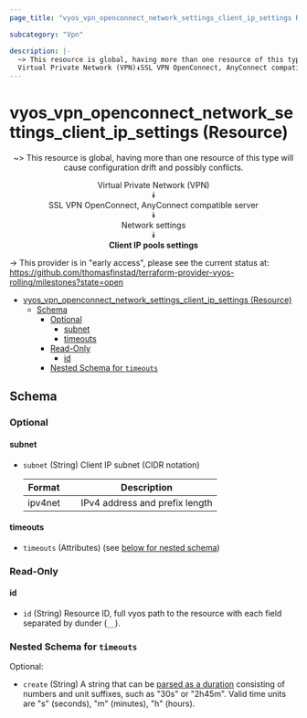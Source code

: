 ```yaml
---
page_title: "vyos_vpn_openconnect_network_settings_client_ip_settings Resource - vyos"

subcategory: "Vpn"

description: |-
  ~> This resource is global, having more than one resource of this type will cause configuration drift and possibly conflicts.
  Virtual Private Network (VPN)⯯SSL VPN OpenConnect, AnyConnect compatible server⯯Network settings⯯Client IP pools settings
---
```


# vyos_vpn_openconnect_network_settings_client_ip_settings (Resource)
<center>

~> This resource is global, having more than one resource of this type will cause configuration drift and possibly conflicts.

Virtual Private Network (VPN)  
⯯  
SSL VPN OpenConnect, AnyConnect compatible server  
⯯  
Network settings  
⯯  
**Client IP pools settings**


</center>

-> This provider is in "early access", please see the current status at: https://github.com/thomasfinstad/terraform-provider-vyos-rolling/milestones?state=open

<!--TOC-->

- [vyos_vpn_openconnect_network_settings_client_ip_settings (Resource)](#vyos_vpn_openconnect_network_settings_client_ip_settings-resource)
  - [Schema](#schema)
    - [Optional](#optional)
      - [subnet](#subnet)
      - [timeouts](#timeouts)
    - [Read-Only](#read-only)
      - [id](#id)
    - [Nested Schema for `timeouts`](#nested-schema-for-timeouts)

<!--TOC-->

<!-- schema generated by tfplugindocs -->
## Schema

### Optional

#### subnet
- `subnet` (String) Client IP subnet (CIDR notation)

    |  Format   &emsp;|  Description                     |
    |-----------|----------------------------------|
    |  ipv4net  &emsp;|  IPv4 address and prefix length  |
#### timeouts
- `timeouts` (Attributes) (see [below for nested schema](#nestedatt--timeouts))

### Read-Only

#### id
- `id` (String) Resource ID, full vyos path to the resource with each field separated by dunder (`__`).

<a id="nestedatt--timeouts"></a>
### Nested Schema for `timeouts`

Optional:

- `create` (String) A string that can be [parsed as a duration](https://pkg.go.dev/time#ParseDuration) consisting of numbers and unit suffixes, such as &#34;30s&#34; or &#34;2h45m&#34;. Valid time units are &#34;s&#34; (seconds), &#34;m&#34; (minutes), &#34;h&#34; (hours).
